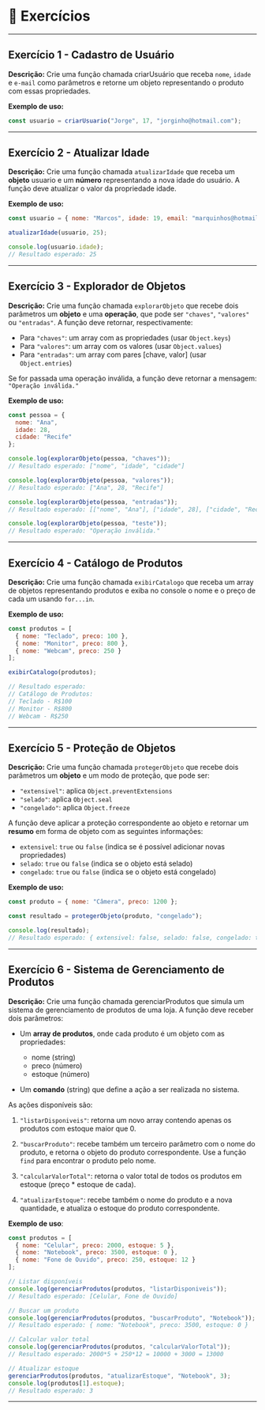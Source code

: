 # 📝 Exercícios

---

## Exercício 1 - Cadastro de Usuário
**Descrição:** Crie uma função chamada criarUsuário que receba `nome`, `idade` e `e-mail` como parâmetros e retorne um objeto representando o produto com essas propriedades.

**Exemplo de uso:**
```js
const usuario = criarUsuario("Jorge", 17, "jorginho@hotmail.com");
```

---

## Exercício 2 - Atualizar Idade
**Descrição:** Crie uma função chamada `atualizarIdade` que receba um **objeto** usuario e um **número** representando a nova idade do usuário. A função deve atualizar o valor da propriedade idade.

**Exemplo de uso:**
```js
const usuario = { nome: "Marcos", idade: 19, email: "marquinhos@hotmail.com" };

atualizarIdade(usuario, 25);

console.log(usuario.idade);  
// Resultado esperado: 25
```

---

## Exercício 3 - Explorador de Objetos
**Descrição:** Crie uma função chamada `explorarObjeto` que recebe dois parâmetros um **objeto** e uma **operação**, que pode ser `"chaves"`, `"valores"` ou `"entradas"`. A função deve retornar, respectivamente:

- Para `"chaves"`: um array com as propriedades (usar `Object.keys`)
- Para `"valores"`: um array com os valores (usar `Object.values`)
- Para `"entradas"`: um array com pares [chave, valor] (usar `Object.entries`)

Se for passada uma operação inválida, a função deve retornar a mensagem: `"Operação inválida."`

**Exemplo de uso:**
```js
const pessoa = {
  nome: "Ana",
  idade: 28,
  cidade: "Recife"
};

console.log(explorarObjeto(pessoa, "chaves"));
// Resultado esperado: ["nome", "idade", "cidade"]

console.log(explorarObjeto(pessoa, "valores"));
// Resultado esperado: ["Ana", 28, "Recife"]

console.log(explorarObjeto(pessoa, "entradas"));
// Resultado esperado: [["nome", "Ana"], ["idade", 28], ["cidade", "Recife"]]

console.log(explorarObjeto(pessoa, "teste"));
// Resultado esperado: "Operação inválida."
```

---

## Exercício 4 - Catálogo de Produtos
**Descrição:** Crie uma função chamada `exibirCatalogo` que receba um array de objetos representando produtos e exiba no console o nome e o preço de cada um usando `for...in`.

**Exemplo de uso:**
```js
const produtos = [
  { nome: "Teclado", preco: 100 },
  { nome: "Monitor", preco: 800 },
  { nome: "Webcam", preco: 250 }
];

exibirCatalogo(produtos);

// Resultado esperado:
// Catálogo de Produtos:
// Teclado - R$100
// Monitor - R$800
// Webcam - R$250
```

---

## Exercício 5 - Proteção de Objetos
**Descrição:** Crie uma função chamada `protegerObjeto` que recebe dois parâmetros um **objeto** e um modo de proteção, que pode ser:

- `"extensivel"`: aplica `Object.preventExtensions`
- `"selado"`: aplica `Object.seal`
- `"congelado"`: aplica `Object.freeze`

A função deve aplicar a proteção correspondente ao objeto e retornar um **resumo** em forma de objeto com as seguintes informações:

- `extensivel`: `true` ou `false` (indica se é possível adicionar novas propriedades)
- `selado`: `true` ou `false` (indica se o objeto está selado)
- `congelado`: `true` ou `false` (indica se o objeto está congelado)

**Exemplo de uso:**
```js
const produto = { nome: "Câmera", preco: 1200 };

const resultado = protegerObjeto(produto, "congelado");

console.log(resultado);
// Resultado esperado: { extensivel: false, selado: false, congelado: true }
```

---

## Exercício 6 - Sistema de Gerenciamento de Produtos
**Descrição:** Crie uma função chamada gerenciarProdutos que simula um sistema de gerenciamento de produtos de uma loja. A função deve receber dois parâmetros:

- Um **array de produtos**, onde cada produto é um objeto com as propriedades:

    - nome (string)
    - preco (número)
    - estoque (número)


* Um **comando** (string) que define a ação a ser realizada no sistema.

As ações disponíveis são:

1. `"listarDisponiveis"`: retorna um novo array contendo apenas os produtos com estoque maior que 0.

2. `"buscarProduto"`: recebe também um terceiro parâmetro com o nome do produto, e retorna o objeto do produto correspondente. Use a função `find` para encontrar o produto pelo nome.

3. `"calcularValorTotal"`: retorna o valor total de todos os produtos em estoque (preço * estoque de cada).

4. `"atualizarEstoque"`: recebe também o nome do produto e a nova quantidade, e atualiza o estoque do produto correspondente.

**Exemplo de uso**:
```javascript
const produtos = [
  { nome: "Celular", preco: 2000, estoque: 5 },
  { nome: "Notebook", preco: 3500, estoque: 0 },
  { nome: "Fone de Ouvido", preco: 250, estoque: 12 }
];

// Listar disponíveis
console.log(gerenciarProdutos(produtos, "listarDisponiveis"));
// Resultado esperado: [Celular, Fone de Ouvido]

// Buscar um produto
console.log(gerenciarProdutos(produtos, "buscarProduto", "Notebook"));
// Resultado esperado: { nome: "Notebook", preco: 3500, estoque: 0 }

// Calcular valor total
console.log(gerenciarProdutos(produtos, "calcularValorTotal"));
// Resultado esperado: 2000*5 + 250*12 = 10000 + 3000 = 13000

// Atualizar estoque
gerenciarProdutos(produtos, "atualizarEstoque", "Notebook", 3);
console.log(produtos[1].estoque);  
// Resultado esperado: 3
```

---
